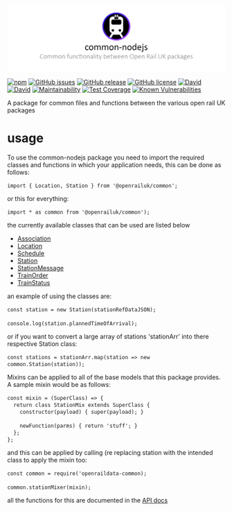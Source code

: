![](./docs/images/commonBanner.png)

[![npm](https://img.shields.io/npm/dt/openraildata-common.svg)]()
[![GitHub issues](https://img.shields.io/github/issues/CarbonCollins/openraildata-common-nodejs.svg)](https://github.com/CarbonCollins/openraildata-common-nodejs/issues)
[![GitHub release](https://img.shields.io/github/release/CarbonCollins/openraildata-common-nodejs.svg)]()
[![GitHub license](https://img.shields.io/badge/license-MIT-blue.svg)](https://raw.githubusercontent.com/CarbonCollins/openraildata-common-nodejs/master/LICENSE)
[![David](https://img.shields.io/david/CarbonCollins/openraildata-common-nodejs.svg)]()
[![David](https://img.shields.io/david/dev/CarbonCollins/openraildata-common-nodejs.svg)]()
[![Maintainability](https://api.codeclimate.com/v1/badges/d565af9f95f072c98381/maintainability)](https://codeclimate.com/github/CarbonCollins/openraildata-common-nodejs/maintainability)
[![Test Coverage](https://api.codeclimate.com/v1/badges/d565af9f95f072c98381/test_coverage)](https://codeclimate.com/github/CarbonCollins/openraildata-common-nodejs/test_coverage)
[![Known Vulnerabilities](https://snyk.io/test/github/carboncollins/openraildata-common-nodejs/badge.svg)](https://snyk.io/test/github/carboncollins/openraildata-common-nodejs)

A package for common files and functions between the various open rail UK packages

# usage

To use the common-nodejs package you need to import the required classes and functions in which your application needs, this can be done as follows:
```
import { Location, Station } from '@openrailuk/common';
```
or this for everything:
```
import * as common from '@openrailuk/common');

```

the currently available classes that can be used are listed below

- [Association](./docs/api.md#module_openrailuk/common+Association)
- [Location](./docs/api.md#module_openrailuk/common+Location)
- [Schedule](./docs/api.md#module_openrailuk/common+Schedule)
- [Station](./docs/api.md#module_openrailuk/common+Station)
- [StationMessage](./docs/api.md#module_openrailuk/common+StationMessage)
- [TrainOrder](./docs/api.md#module_openrailuk/common+TrainOrder)
- [TrainStatus](./docs/api.md#module_openrailuk/common+TrainStatus)

an example of using the classes are:

```
const station = new Station(stationRefDataJSON);

console.log(station.plannedTimeOfArrival);
```

or if you want to convert a large array of stations 'stationArr' into there respective Station class:

```
const stations = stationArr.map(station => new common.Station(station));
```

Mixins can be applied to all of the base models that this package provides. A sample mixin would be as follows:

```
const mixin = (SuperClass) => {
  return class StationMix extends SuperClass {
    constructor(payload) { super(payload); }

    newFunction(parms) { return 'stuff'; }
  };
};
```

and this can be applied by calling (re replacing station with the intended class to apply the mixin too:

```
const common = require('openraildata-common);

common.stationMixer(mixin);
```

all the functions for this are documented in the <a href="./docs/api.md">API docs</a>